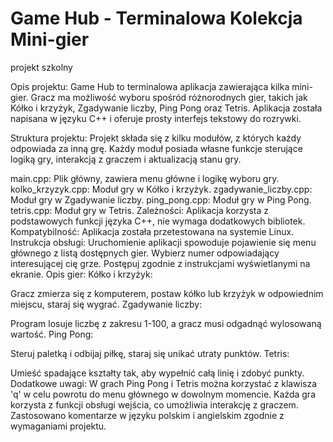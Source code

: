 # Game Hub - Terminalowa Kolekcja Mini-gier
projekt szkolny

Opis projektu:
Game Hub to terminalowa aplikacja zawierająca kilka mini-gier. Gracz ma możliwość wyboru spośród różnorodnych gier, takich jak Kółko i krzyżyk, Zgadywanie liczby, Ping Pong oraz Tetris. Aplikacja została napisana w języku C++ i oferuje prosty interfejs tekstowy do rozrywki.

Struktura projektu:
Projekt składa się z kilku modułów, z których każdy odpowiada za inną grę. Każdy moduł posiada własne funkcje sterujące logiką gry, interakcją z graczem i aktualizacją stanu gry.

main.cpp: Plik główny, zawiera menu główne i logikę wyboru gry.
kolko_krzyzyk.cpp: Moduł gry w Kółko i krzyżyk.
zgadywanie_liczby.cpp: Moduł gry w Zgadywanie liczby.
ping_pong.cpp: Moduł gry w Ping Pong.
tetris.cpp: Moduł gry w Tetris.
Zależności:
Aplikacja korzysta z podstawowych funkcji języka C++, nie wymaga dodatkowych bibliotek.
Kompatybilność: Aplikacja została przetestowana na systemie Linux.
Instrukcja obsługi:
Uruchomienie aplikacji spowoduje pojawienie się menu głównego z listą dostępnych gier.
Wybierz numer odpowiadający interesującej cię grze.
Postępuj zgodnie z instrukcjami wyświetlanymi na ekranie.
Opis gier:
Kółko i krzyżyk:

Gracz zmierza się z komputerem, postaw kółko lub krzyżyk w odpowiednim miejscu, staraj się wygrać.
Zgadywanie liczby:

Program losuje liczbę z zakresu 1-100, a gracz musi odgadnąć wylosowaną wartość.
Ping Pong:

Steruj paletką i odbijaj piłkę, staraj się unikać utraty punktów.
Tetris:

Umieść spadające kształty tak, aby wypełnić całą linię i zdobyć punkty.
Dodatkowe uwagi:
W grach Ping Pong i Tetris można korzystać z klawisza 'q' w celu powrotu do menu głównego w dowolnym momencie.
Każda gra korzysta z funkcji obsługi wejścia, co umożliwia interakcję z graczem.
Zastosowano komentarze w języku polskim i angielskim zgodnie z wymaganiami projektu.

